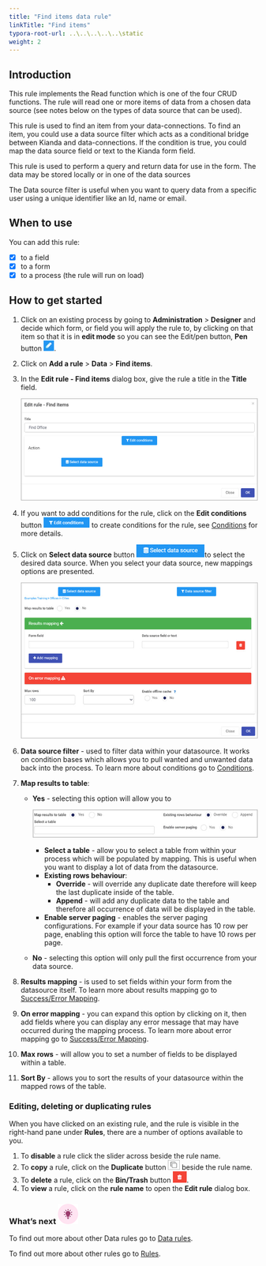 ```yaml
---
title: "Find items data rule"
linkTitle: "Find items"
typora-root-url: ..\..\..\..\..\static
weight: 2
---
```


## Introduction

This rule implements the Read function which is one of the four CRUD functions.  The rule will read one or more items of data from a chosen data source (see notes below on the types of data source that can be used).

This rule is used to find an item from your data-connections. To find an item, you could use a data source filter which acts as a conditional bridge between Kianda and data-connections. If the condition is true, you could map the data source field or text to the Kianda form field.

This rule is used to perform a query and return data for use in the form. The data may be stored locally or in one of the data sources

The Data source filter is useful when you want to query data from a specific user using a unique identifier like an Id, name or email.

## When to use 
You can add this rule:
- [x] to a field
- [x] to a form 
- [x] to a process (the rule will run on load)

## How to get started

1. Click on an existing process by going to **Administration** > **Designer** and decide which form, or field you will apply the rule to, by clicking on that item so that it is in **edit mode** so you can see the Edit/pen button, **Pen** button ![Pen button](/images/penicon.png).

2. Click on **Add a rule** > **Data** > **Find items**.

3. In the **Edit rule - Find items** dialog box, give the rule a title in the **Title** field.

   ![Edit rule - Assign form dialog box](/images/find-items-edit-rule.jpg)

4. If you want to add conditions for the rule, click on the **Edit conditions** button ![Edit conditions button](/images/editconditions.png) to create conditions for the rule, see [Conditions](/docs/platform/rules/general/add-conditions/) for more details.

5. Click on **Select data source** button ![Select data source](/images/button-select-data-source.jpg)to select the desired data source. When you select your data source, new mappings options are presented.

   ![Find items - mapping](/images/find-items-mapping.jpg)

6. **Data source filter** - used to filter data within your datasource. It works on condition bases which allows you to pull wanted and unwanted data back into the process. To learn more about conditions go to [Conditions](/docs/platform/rules/general/add-conditions/).

7. **Map results to table**:

   - **Yes** -  selecting this option will allow you to

     ![Find items - mapping](/images/find-items-table-map.jpg)

     - **Select a table** - allow you to select a table from within your process which will be populated by mapping. This is useful when you want to display a lot of data from the datasource.
     - **Existing rows behaviour**:
       -  **Override** - will override any duplicate date therefore will keep the last duplicate inside of the table.
       - **Append** - will add any duplicate data to the table and therefore all occurrence of data will be displayed in the table.
     - **Enable server paging** - enables the server paging configurations. For example if your data source has 10 row per page, enabling this option will force the table to have 10 rows per page.

   - **No** - selecting this option will only pull the first occurrence from your data source.

8. **Results mapping** - is used to set fields within your form from the datasource itself. To learn more about results mapping go to [Success/Error Mapping](/docs/platform/rules/general/success-error-mapping/).

9. **On error mapping** - you can expand this option by clicking on it, then add fields where you can display any error message that may have occurred during the mapping process. To learn more about error mapping go to [Success/Error Mapping](/docs/platform/rules/general/success-error-mapping/).

10. **Max rows** - will allow you to set a number of fields to be displayed within a table.

11. **Sort By** - allows you to sort the results of your datasource within the mapped rows of the table.



### Editing, deleting or duplicating rules

When you have clicked on an existing rule, and the rule is visible in the right-hand pane under **Rules**, there are a number of options available to you.

1. To **disable** a rule click the slider across beside the rule name.
2. To **copy** a rule, click on the **Duplicate** button ![Duplicate button](/images/duplicate-button.jpg) beside the rule name.
3. To **delete** a rule, click on the **Bin/Trash** button ![Bin/Trash button](/images/bin.png).
4. To **view** a rule, click on the **rule name** to open the **Edit rule** dialog box.



### What’s next ![Idea icon](/images/18.png)

To find out more about other Data rules go to [Data rules](/docs/platform/rules/data/).

To find out more about other rules go to [Rules](/docs/platform/rules/).



